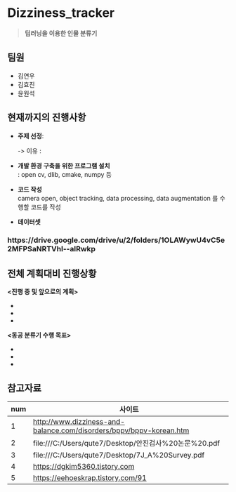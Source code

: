 # Dizziness_tracker


>**딥러닝을 이용한 인물 분류기** 

<h2> 팀원</h2>
<ul>
  <li>김연우</li>
  <li>김효진</li>
  <li>윤원석</li>
</ul>

</hr>

<h2>현재까지의 진행사항</h2>

* **주제 선정**: <br>

  -> 이유 :  

* **개발 환경 구축을 위한 프로그램 설치** <br>
: open cv, dlib, cmake, numpy 등

* **코드 작성** <br>
camera open, object tracking, data processing, data augmentation 를 수행할 코드를 작성

* **데이터셋** <br>

<h3> https://drive.google.com/drive/u/2/folders/1OLAWywU4vC5e2MFPSaNRTVhl--alRwkp </h3>

<h2>전체 계획대비 진행상황</h2> 

 **<진행 중 및 앞으로의 계획>**
 *  <br>
 *  <br>
 *  <br>

 **<동공 분류기 수행 목표>**
 *  <br>
 *  <br>
 *  <br>



<h2>참고자료</h2>

num| 사이트
--------- | ---------
1 | http://www.dizziness-and-balance.com/disorders/bppv/bppv-korean.htm
2 | file:///C:/Users/qute7/Desktop/안진검사%20논문%20.pdf
3 | file:///C:/Users/qute7/Desktop/7J_A%20Survey.pdf
4 | https://dgkim5360.tistory.com
5 | https://eehoeskrap.tistory.com/91
